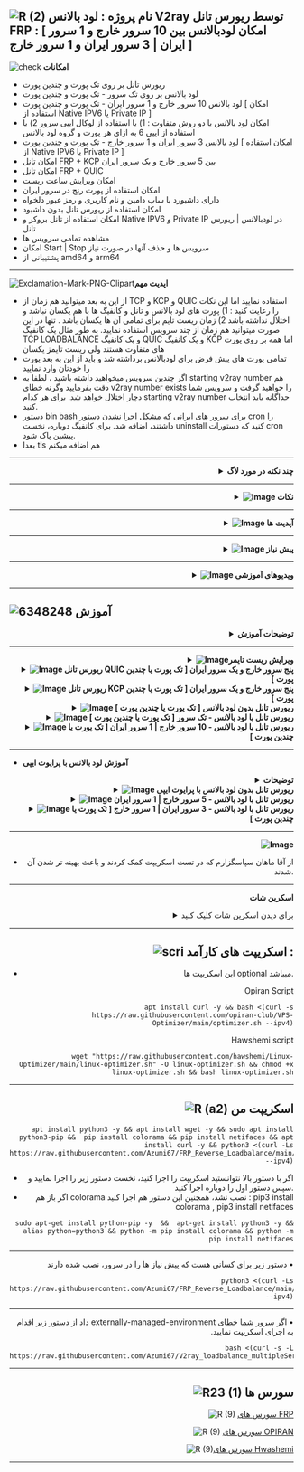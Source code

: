 ![R (2)](https://github.com/Azumi67/PrivateIP-Tunnel/assets/119934376/a064577c-9302-4f43-b3bf-3d4f84245a6f)
نام پروژه : لود بالانس V2ray توسط ریورس تانل FRP :
[ امکان لودبالانس بین 10 سرور خارج و 1 سرور ایران | 3 سرور ایران و 1 سرور خارج ]
---------------------------------------------------------------
![check](https://github.com/Azumi67/PrivateIP-Tunnel/assets/119934376/13de8d36-dcfe-498b-9d99-440049c0cf14)
**امکانات**

- ریورس تانل بر روی تک پورت و چندین پورت
- لود بالانس بر روی تک سرور - تک پورت و چندین پورت
- لود بالانس 10 سرور خارج و 1 سرور ایران - تک پورت و چندین پورت [ امکان استفاده از Native IPV6 یا Private IP ]
- امکان لود بالانس با دو روش متفاوت : 1) با استفاده از لوکال ایپی سرور 2) با استفاده از ایپی 6 به ازای هر پورت و گروه لود بالانس
- لود بالانس 3 سرور ایران و 1 سرور خارج - تک پورت و چندین پورت [ امکان استفاده از Native IPV6 یا Private IP ]
- امکان تانل  FRP + KCP بین 5 سرور خارج و یک سرور ایران
- امکان تانل FRP + QUIC
- امکان ویرایش ساعت ریست
- امکان استفاده از پورت رنج در سرور ایران
- دارای داشبورد با ساب دامین و نام کاربری و رمز عبور دلخواه
- امکان استفاده از ریورس تانل بدون داشبود
- امکان استفاده از تانل بروکر و Native IPV6 و Private IP در لودبالانس | ریورس تانل
- مشاهده تمامی سرویس ها
- امکان Start | Stop سرویس ها و حذف آنها در صورت نیاز
- پشتیبانی از amd64 و arm64

--------------------------
![Exclamation-Mark-PNG-Clipart](https://github.com/Azumi67/FRP_Reverse_Loadbalance/assets/119934376/01c1a12a-ee56-48eb-94ca-2abd8b768ead)**اپدیت مهم**

- از این به بعد میتوانید هم زمان از TCP و KCP و QUIC استفاده نمایید اما این نکات را رعایت کنید : 1) پورت های لود بالانس و تانل و کانفیگ ها با هم یکسان نباشد و اختلال نداشته باشد 2) زمان ریست تایم برای تمامی آن ها یکسان باشد . تنها در این صورت میتوانید هم زمان از چند سرویس استفاده نمایید. به طور مثال یک کانفیگ TCP LOADBALANCE و یک کانفیگ QUIC و یک کانفیگ KCP اما همه بر روی پورت های متفاوت هستند ولی ریست تایمز یکسان
- تمامی پورت های پیش فرض برای لودبالانس برداشته شد و باید از این به بعد پورت را خودتان وارد نمایید
- اگر چندین سرویس میخواهید داشته باشید ، لطفا به starting v2ray number هم دقت بفرمایید وگرنه خطای v2ray number exists را خواهید گرفت و سرویس شما دچار اختلال خواهد شد. برای هر کدام starting v2ray number جداگانه باید انتخاب کنید.
- دستور bin bash برای سرور های ایرانی که مشکل اجرا نشدن دستور cron را داشتند، اضافه شد. برای کانفیگ دوباره، نخست uninstall کنید که دستورات cron پیشین پاک شود.
- بعدا tls هم اضافه میکنم

--------------

<div align="right">
  <details>
    <summary><strong>چند نکته در مورد لاگ </strong></summary>
  
- اگر خطای deadline reached میگیرید به این معنی هست که سرور شما تایم اوت داشته و نتوانسته ازتباطی بین سرور و کلاینت برقرار کند
- اگر خطای connection refused میگیرید به معنی اختلال در پورت میباشد

  </details>
</div>

------------------------
  <div align="right">
  <details>
    <summary><strong><img src="https://github.com/Azumi67/FRP_Reverse_Loadbalance/assets/119934376/69acdc18-2163-4134-a376-32985b05cbec" alt="Image"> نکات</strong></summary>
------------------------------------  

-  پنل v2ray از هر مدل، در سرور خارج نصب شده باشد.
- اگر از ایپی 6 میخواهید استفاده کنید ، باید هر دو طرف سرور(سرور ایران و خارج) ایپی 6 داشته باشند. اگر ایپی 6 ندارید ، ار ایپی 4 و لوکال ایپی استفاده نمایید.
- همیشه اطمینان پیدا کنید که frp را بر روی سرور خود نصب کرده اید، اگر نصب نشده با DNS دوباره امتحان فرمایید.
- این اسکریپت توسظ من و افراد دیگر بارها تست شده و بدون مشکل کار میکند پس اگر مشکلی داشتید، سعی کنید لاگ های سرویس خود را بخونید.اسکریپت باگی ندارد.
- اگر اختلالی در تانل داشتید همیشه وارد مسیر روبرو شوید cd /etc/systemd/system و با دستور ls ، سرویس های خارج و ایران را بیابید و با دستور systemctl status servicename و یا journalctl -u servicename.service ، دلیل اختلال تانل را بیابید
- اموزش نوشتاری من را کامل بخوانید و طبق آن پیش بروید.
- برای frp + Wireguard به لینک روبرور مراجعه کنید : https://github.com/Azumi67/FRP-Wireguard
  </details>
</div>



---------------
  <div align="right">
  <details>
    <summary><strong><img src="https://github.com/Azumi67/FRP_Reverse_Loadbalance/assets/119934376/1102deba-e757-43ac-b0cf-195acec91d57" alt="Image"> آپدیت ها</strong></summary>
------------------------------------ 
   
- **اپدیت دوم**
- امکان ویرایش ریست تایمر اضافه شد
- تانل FRP + Quic برای کانفیگ های quic اضافه شد
- تانل frp + KCP اضافه شد.(20 % مصرف دیتای بیشتر - پینگ بهتر)
- پورت لود بالانس هم در KCP باید خودتون انتخاب کنید.
- امکان تانل بر روی پنج سرور خارج و یک سرور ایران
- اموزش به صورت ساده هم اضافه شد.
- **اپدیت اول**
- **نام  { enter the number of ipv6 } به { enter the number of configs } برای فهم بهتر تغییر کرد. مسیر : FRP TCP > IPV6 Method**
- **به TCP Tunnel هم سرویس ریست تایم 2 ساعته اضافه شد**
- **نکته** : **اگر میخواهیید از چندین پورت همزمان استفاده کنید ، اگر 5 تا پورت دارید تعداد ایپی 6 را 5 انتخاب کنید. اینطوری میتونید 5 تا پورت وارد کنید و باگ نیست . در حال حاضر نام را به number of configs[ipv6] تغییر دادم.**
- به لودبالانس 10 سرور و یک سرور ایران ، دستورات برای kill و ریستارت سرویس اضافه شد.
- تا اطلاع ثانوی 10 سرور خارج به دو سرور ایران حذف میشود تا بیشتر بررسی کنم.
- لطفا اگر سرور شما منابع کافی ندارد ، از افزودن تعداد بالای سرور خارج برای لود بالانس FRP بپرهیزید که مشکل دار نشید.
- همیشه بر روی سرور تست، نخست تانل را آزمایش کنید و در صورت رضایت اقدام به انجام آن کنید.
- حالا میتوانید 10 سرور خارج را با دو روش مختلف به یک سرور ایران متصل کنید ( تمامی مراحل مانند قبل میباشد) - استفاده از لوکال ایپی راحت تر است.
- پورت دیفالت 443 حذف شد و باید از این بعد خودتان پورت مد نظرتون را برای تانل وارد نمایید. پیشنهاد میشه که از 443 استفاده کنید.
- پورت لودبالانس همچنان از 8443 استفاده خواهد کرد ولی پورت تانل را باید خودتان وارد نمایید.
- تمام مراحل مانند قدیم میباشد و فقط باید پورت تانل را خودتان وارد نمایید.

  </details>
</div>



----------------
  <div align="right">
  <details>
    <summary><strong><img src="https://github.com/Azumi67/V2ray_loadbalance_multipleServers/assets/119934376/98d8c2bd-c9d2-4ecf-8db9-246b90e1ef0f" alt="Image"> پیش نیاز</strong></summary>
------------------------------------   

 **پیش نیازها**

 - برای افزودن Native IPV6 از طریق این [لینک](https://github.com/Azumi67/6TO4-GRE-IPIP-SIT) اموزش را دنبال کنید و به ایپی 6 سرور خارج بیافزایید
- لطفا سرور اپدیت شده باشه.
- میتوانید از اسکریپت اقای [Hwashemi](https://github.com/hawshemi/Linux-Optimizer) و یا [OPIRAN](https://github.com/opiran-club/VPS-Optimizer) هم برای بهینه سازی سرور در صورت تمایل استفاده نمایید.
- خب Native IPV6 چیست ؟ به زبان ساده و در باب تاپیک، ایپی 6 ای که دیتاسنتر به شما داده است. برای اطلاعات بیشتر لطفا در گوگل مطالعه بفرمایید.
ا
  </details>
</div>

----------------------------------
  <div align="right">
  <details>
    <summary><strong><img src="https://github.com/Azumi67/FRP_Reverse_Loadbalance/assets/119934376/ae5b07b8-4d5e-4302-a31f-dec2a79a76b5" alt="Image"> ویدیوهای آموزشی</strong></summary>
------------------------------------   
  
- **ویدیوی آموزشی توسط اپیران**
<div align="right">
  <a href="https://www.youtube.com/watch?v=AzJEci9W7fU">
    <img src="https://img.youtube.com/vi/AzJEci9W7fU/0.jpg" alt="Video Title" width="300">
  </a>
</div>

- **ویدیوی آموزشی توسط 69**
<div align="right">
  <a href="https://www.youtube.com/watch?v=D5-n79tJkeY">
    <img src="https://img.youtube.com/vi/D5-n79tJkeY/0.jpg" alt="Video Title" width="300">
  </a>
</div>
<div align="right">
  <a href="https://www.youtube.com/watch?v=Rm5BYqSOtFA">
    <img src="https://img.youtube.com/vi/Rm5BYqSOtFA/0.jpg" alt="Video Title" width="300">
  </a>
</div>

  </details>
</div>

---------------
  
  ![6348248](https://github.com/Azumi67/PrivateIP-Tunnel/assets/119934376/398f8b07-65be-472e-9821-631f7b70f783)
**آموزش**
--
<div align="right">
  <details>
    <summary><strong>توضیحات آموزش</strong></summary>
  ------------------------------------ 

- نخست FRP را بر روی سرور خود نصب نمایید. سپس در صورت تمایل از اسکریپت optimizer استفاده نمایید.
- در این آموزش من با دو روش Native IPV6 و Private IP ریورس تانل | لودبالانس را انجام داده ام. میتوانید حتی از تانل بروکر برای سرور ایرانتان استفاده نمایید.
- اگر سرور ایران Native IPV6 ندارد و نمیخواهید از 6to4 پرایوت ایپی استفاده نمایید ، میتوانید در این روش، برای سرور ایران به جای Native IPV6 از تانل بروکر استفاده نمایید
- همیشه در این تانل، کانفیگ را از سرور ایران شروع نمایید و سپس سرور خارج
- اگر نیازی به داشبورد ندارید از گزینه بدون داشبورد استفاده نمایید.
- اکر تانل شما به هر دلیلی کار نکرد، نخست سرویس ایران و سپس سرویس خارج را ریست سرویس کنید
- حتما اطمینان پیدا کنید که پورت های که انتخاب کردید را در فایروال خود، باز کردید
- پورت پیش فرض 8443 برای لودبالانس میباشد
  </details>
</div>


----------------------
  <div align="right">
  <details>
    <summary><strong><img src="https://github.com/Azumi67/FRP_Reverse_Loadbalance/assets/119934376/1fe8dde8-01ff-4db4-b082-fbd4b38c28ea" alt="Image">ویرایش ریست تایمر</strong></summary>
    
------------------------------------ 
   

 <p align="right">
  <img src="https://github.com/Azumi67/FRP_Reverse_Loadbalance/assets/119934376/da85ff82-5d43-4188-b496-fba0bb4ea24a" alt="Image" />
</p>

- مسیر : گزینه 1 ریست تایمر
- میخواهم زمان ریست تایمر تانل quic را به 30 دقیقه تغییر دهم.
- نخست از منو، گزینه minutes و بعد quic را نتاخب میکنم و عدد 30 را وارد میکنم.
- برای تانل های tcp اعم از لود بالانس و ساده از گزینه tcp و برای quic و kcp هم از گزینه های خودشان استفاده میکنیم.

--------------------------
  </details>
</div>
  <div align="right">
  <details>
    <summary><strong><img src="https://github.com/Azumi67/FRP_Reverse_Loadbalance/assets/119934376/1fe8dde8-01ff-4db4-b082-fbd4b38c28ea" alt="Image"> ریورس تانل QUIC پنج سرور خارج و یک سرور ایران [ تک پورت یا چندین پورت ]</strong></summary>
    
------------------------------------ 
   
![green-dot-clipart-3](https://github.com/Azumi67/6TO4-PrivateIP/assets/119934376/902a2efa-f48f-4048-bc2a-5be12143bef3) **سرور ایران** 

 <p align="right">
  <img src="https://github.com/Azumi67/FRP_Reverse_Loadbalance/assets/119934376/0d29bc04-4087-422a-b5f7-dd50c8486cd7" alt="Image" />
</p>

- مسیر : گزینه پنجم (Quic Tunnel) >> سرور ایران >> بدون داشبورد
- من در این تانل یک سرور خارج با یک کانفیگ quic با پورت 8080 دارم و میخواهم ریورس تانل انجام بدم (این مثال فرضی است شما متیوانید هر پورتی انتخاب کنید)
- پورت لوکال پورت داخل سرور و پورت ریموت پورت خارج از سرور میباشد
- پورت های کانفیگ من 8080 بود پس در سرور ایران برای local_port = 8080 و برای remote_port = 8080 میذارم
- پورت تانل را 800 و پورت لودبالانس را یک پورت Https قرار میدهم.
- همیشه دقت نمایید که پورت های شما درگیر نباشد.



----------------------
![R (10)](https://github.com/Azumi67/V2ray_loadbalance_multipleServers/assets/119934376/1e153227-3adb-4b8e-8b89-792a77ce8227) **سرور خارج**


**مسیر : گزینه 5 [Quic Tunnel] > سرور خارج اول

<p align="right">
  <img src="https://github.com/Azumi67/FRP_Reverse_Loadbalance/assets/119934376/dc164416-61ab-4a04-af9a-48f1f40ded5e" alt="Image" />
</p>

- چون 1 کانفیگ دارم پس عدد 1 را برای لود بالانس وارد میکنم.
- عدد یک را برای STARTING V2RAY NUMBER فرار میدم. سرور اول همیشه از عدد 1 آغاز میشود.
- ایپی 4 یا 6 ایران را میدم ( برای ایپی 6، باید هم سرور ایران و هم سرور خارج ایپی 6 داشته باشند)
- پورت Quic را 800 قرار داده بودیم
- لوکال پورت، پورت داخل سرور و ریموت پورت، پورت خارج از سرور میباشد
- پورت کانفیگ من 8080 بود و طبق اسکرین وارد میکنم
- از عدد LAST V2RAY NUMBER برای کانفیگ سرور بعدی استفاده میکنم .
- نکته ای که باید توجه داشته باشد، اگر در تانل اختلال دارید، حتما لاگ سرویس هاتون در /etc/systemd/system بررسی کنید و علت را بیابید. آزمون و خطا کنید و مشکل را حل میکنید.

--------------------------
  </details>
</div>
  <div align="right">
  <details>
    <summary><strong><img src="https://github.com/Azumi67/FRP_Reverse_Loadbalance/assets/119934376/1fe8dde8-01ff-4db4-b082-fbd4b38c28ea" alt="Image"> ریورس تانل KCP پنج سرور خارج و یک سرور ایران [ تک پورت یا چندین پورت ]</strong></summary>
    
------------------------------------ 
   
![green-dot-clipart-3](https://github.com/Azumi67/6TO4-PrivateIP/assets/119934376/902a2efa-f48f-4048-bc2a-5be12143bef3) **سرور ایران** 

 <p align="right">
  <img src="https://github.com/Azumi67/FRP_Reverse_Loadbalance/assets/119934376/e441f1b7-b094-437a-ba89-accd2f33aa47" alt="Image" />
</p>

- مسیر : گزینه 4 (KCP Tunnel) >> سرور ایران >> بدون داشبورد
- من در این تانل یک سرور خارج با 1 کانفیگ vmess و پورت 8080 دارم و میخواهم ریورس تانل انجام بدم
- پورت لوکال پورت داخل سرور و پورت ریموت پورت خارج از سرور میباشد
- پورت کانفیگ من 8080 بود پس در سرور ایران برای local_port = 8080 و برای remote_port = 8080 میذارم
- پورت kcp را 800 قرار میدهم و پورت لود بالانس را بر روی یک پورت https قرار میدهم.(این پورت ها برای مثال میباشد)



----------------------
![R (10)](https://github.com/Azumi67/V2ray_loadbalance_multipleServers/assets/119934376/1e153227-3adb-4b8e-8b89-792a77ce8227) **سرور خارج**


**مسیر : گزینه 4 [KCP Tunnel] > سرور خارج اول

<p align="right">
  <img src="https://github.com/Azumi67/FRP_Reverse_Loadbalance/assets/119934376/d674577f-8720-420f-9304-9b386fc2ad20" alt="Image" />
</p>

- چون 1 کانفیگ دارم پس عدد 1 را برای گروه لود بالانس وارد میکنم.به ازای هر پورت یک گروه نیاز میباشد
- عدد یک را برای STARTING V2RAY NUMBER فرار میدم. سرور اول همیشه از عدد 1 آغاز میشود.
- ایپی 4 یا 6 ایران را میدم ( برای ایپی 6، باید هم سرور ایران و هم سرور خارج ایپی 6 داشته باشند)
- پورت KCP را 800 قرار میدم
- پورت لودبالانس را یک پورت https قرار میدهم.
- لوکال پورت، پورت داخل سرور و ریموت پورت، پورت خارج از سرور میباشد
- پورت های من 8080 بود و طبق اسکرین وارد میکنم
- از عدد LAST V2RAY NUMBER برای کانفیگ سرور بعدی استفاده میکنم .
- نکته ای که باید توجه داشته باشد، اگر در تانل اختلال دارید، حتما لاگ سرویس هاتون در /etc/systemd/system بررسی کنید و علت را بیابید. آزمون و خطا کنید و مشکل را حل میکنید.

--------------------------
  </details>
</div>
 

  <div align="right">
  <details>
    <summary><strong><img src="https://github.com/Azumi67/FRP_Reverse_Loadbalance/assets/119934376/1fe8dde8-01ff-4db4-b082-fbd4b38c28ea" alt="Image"> ریورس تانل بدون لود بالانس [ تک پورت یا چندین پورت ]</strong></summary>
 
 ------------------------------------ 
   
![green-dot-clipart-3](https://github.com/Azumi67/6TO4-PrivateIP/assets/119934376/902a2efa-f48f-4048-bc2a-5be12143bef3) **سرور ایران** 

 <p align="right">
  <img src="https://github.com/Azumi67/V2ray_loadbalance_multipleServers/assets/119934376/1f174591-e781-4d20-a99a-104cfb626039" alt="Image" />
</p>

- مسیر : گزینه دوم (TCP Tunnel) >> سرور ایران >> داشبورد
- من در این تانل یک سرور خارج با دو کانفیگ vmess و پورت های 8080 و 8081 دارم و میخواهم ریورس تانل انجام بدم
- در اینجا به شما کانفیگ سرور ایران با داشبورد را نشان میدم
- در اینجا به شما کانفیگ سرور ایران با داشبورد را نشان میدم
- ساب دامین خود با ایمیل خود را وارد نمایید ، پس از دریافت Certificate، پورت های لوکال و ریموت را میدیم
- پورت لوکال پورت داخل سرور و پورت ریموت پورت خارج از سرور میباشد
- پورت های کانفیگ من 8080 و 8081 بود پس در سرور ایران برای local_port = 8080,8081 و برای remote_port = 8080,8081 میذارم
- برای پورت رنج از [,] استفاده نمایید مانند مثال بالا
- نام کاربری، رمز عبور و پورت داشبورد خود را وارد نمایید
- در آخر میتوانید از طریق لینکی که به شما داده میشود، به داشبورد ریورس تانل خود وارد شوید



----------------------
![R (10)](https://github.com/Azumi67/V2ray_loadbalance_multipleServers/assets/119934376/1e153227-3adb-4b8e-8b89-792a77ce8227) **سرور خارج روش اول - استفاده از IPV6**


**مسیر : گزینه 2 [TCP Tunnel] > سرور خارج > روش ایپی 6**

<p align="right">
  <img src="https://github.com/Azumi67/V2ray_loadbalance_multipleServers/assets/119934376/943b5521-2985-46ed-814c-92c158a16891" alt="Image" />
</p>

- در روش اول از ای ایپی 6 برای هر پورت استفاده میکنم. من دو کانفیگ vmess با پورت های 8080 و 8081 دارم و برای هر پورت از یک ایپی 6 سرور خارجم استفاده خواهم کرد
- چون دو کانفیگ دارم، از دو ایپی 6 استفاده میکتم. به عبارتی برای هر پورت از یک ایپی 6 سرور خارج استفاده میکنم
- ایپی 6 سرور ایران را قرار میدهیم. میتواند Native IPV6 یا تانل بروکر باشد
- لوکال پورت، پورت داخل سرور و ریموت پورت، پورت خارج از سرور میباشد
- به طور مثال من از پورت یکسان برای لوکال و ریموت استفاده کردم
- توضیح اضافی : شما حتی میتوانید از پورت 8080 برای لوکال و پورت دیگری مانند 8082 برای ریموت استفاده نمایید که بدین صورت پورت جدید شما 8082 خواهد بود



-------------
  ![Exclamation-Mark-PNG-Clipart](https://github.com/Azumi67/6TO4-GRE-IPIP-SIT/assets/119934376/1b367bc9-aaed-4a8d-84a6-a2a1fc31b831) 
  **اگر میخواید به تعداد ایپی 6 خارج خودتان بیافزایید به این لینک مراجعه کنید :** https://github.com/Azumi67/6TO4-GRE-IPIP-SIT
  
  - در این روش از Native IPV6 برای سرور خارج و ایران استفاده کردم. میتوانید از Native IPV6 سرور خارج استفاده نمایید و در سرور ایران در صورت نداشتن ایپی 6، از تانل بروکر استفاده نمایید.
 

----------------------
![green-dot-clipart-3](https://github.com/Azumi67/V2ray_loadbalance_multipleServers/assets/119934376/3d6fa37c-2c7b-4bfb-be8f-76669e54118e) **سرور خارج روش دوم : استفاده از لوکال ایپی**


**مسیر : گزینه 2 [TCP Tunnel] > سرور خارج > روش لوکال ایپی**


<p align="right">
  <img src="https://github.com/Azumi67/V2ray_loadbalance_multipleServers/assets/119934376/8a14b6bb-d292-459e-99f0-f80dae294a37" alt="Image" />
</p>

 - در این روش، دیگر نیازی نیست که به ازای هر پورت ازیک ایپی 6 استفاده کنیم
 - من دو کانفیگ vmess با پورت های 8080 و 8081 دارم پس باید تعداد کانفیگ را 2 انتخاب کنم چون میخوام برای هر دو کانفیگ، تانل را پیاده سازی کنم
 - برای کانفیگ اول، لوکال وریموت پورت را وارد میکنم که در اینجا پورت 8080 میباشد. (من از پورت یکسان استفاده کردم)
 - برای کانفیگ دوم، لوکال و ریموت پورت را وارد میکنم که در اینجا پورت 8081 میباشد
 - حالا در کلاینت v2ray برای هر کانفیگ به جای ادرس، ایپی 4 ایران و پورت های مربوطه را جایگذاری میکنم
--------------------------

  </details>
</div>

<div align="right">
  <details>
    <summary><strong><img src="https://github.com/Azumi67/FRP_Reverse_Loadbalance/assets/119934376/1fe8dde8-01ff-4db4-b082-fbd4b38c28ea" alt="Image"> ریورس تانل با لود بالانس - تک سرور [ تک پورت یا چندین پورت ]</strong></summary>
  
------------------------------------ 

![green-dot-clipart-3](https://github.com/Azumi67/6TO4-PrivateIP/assets/119934376/902a2efa-f48f-4048-bc2a-5be12143bef3) **سرور ایران** 


**مسیر : گزینه 3 [Single Loadbalance] > سرور ایران > بدون داشبورد**

<p align="right">
  <img src="https://github.com/Azumi67/V2ray_loadbalance_multipleServers/assets/119934376/be3524c9-a72f-44ad-b9a4-64df9c2cced2" alt="Image" />
</p>

- از سرور ایران بدون داشبود استفاده کردم
- من دو کانفیگ با پورت های 8080 و 8081 دارم و در سرور ایران از پورت رنج استفاده میکنم
- بدین صورت به جای لوکال و ریموت پورت از 8080,8081 استفاده میکنم
- برای پورت رنج از کاما , استفاده نمایید.
----------------------------------
![R (10)](https://github.com/Azumi67/V2ray_loadbalance_multipleServers/assets/119934376/bb9bd866-6e94-4513-8afb-0f31051e06a5) **سرور خارج روش اول - استفاده از IPV6**


**مسیر : گزینه 3 [Single Loadbalance] > سرور خارج > روش ایپی 6**

<p align="right">
  <img src="https://github.com/Azumi67/V2ray_loadbalance_multipleServers/assets/119934376/63def210-be0f-42d8-9bbb-ec1e9fe77e6f" alt="Image" />
</p>

- در این روش لود بالانس را بر روی یک سرور خارج و یک سرور ایران را پیاده سازی میکنیم
- در این روش برای هر پورت میتوان از یک یا تعداد بیشتری ایپی 6 سرور خارج، برای لود بالانس استفاده نمود
- همچنین هر پورت را در گروه جداگانه قرار میدهیم که اختلالی در لودبالانس ایجاد ننماید
- به طور مثال : من دو کانفیگ vmess با پورت های 8080 و 8081 دارم . چون دو پورت دارم و میخواهم لود بالانس هم انجام بدم، پس گروه لودبالانس را 2 انتخاب میکنم که دو گروه ساخته شود
- سپس باید برای هر گروه، تعداد ایپی 6 ای که نیاز دارم را وارد کنم که من عدد 1 را وارد کردم. شما اگر برای هر پورت تعداد بیشتری نیاز دارید، میتوانید تعداد بیشتری ایپی 6، وارد نمایید
- پس چون دو پورت متفاوت دارم ، تعداد گروه لود بالانس را 2 انتخاب میکنم و برای هر گروه لود بالانس از یک ایپی 6 سرور خارج استفاده میکنم.
- برای گروه یک پورت لوکال و ریموت را 8080 قرار میدم و یک ایپی 6 سرور خارج را وارد مینمایم
- برای گروه دوم، پورت لوکال و ریموت را 8081 قرار میدم و یک ایپی 6 دیگری از سرور خارج را وارد مینمایم
 
![Exclamation-Mark-PNG-Clipart](https://github.com/Azumi67/V2ray_loadbalance_multipleServers/assets/119934376/61361800-0049-412b-a5b3-4c88f1faf01a) **توجه**

- برای افزودن native ipv6 به سرور خارجتان میتوانید از [اینجا](https://github.com/Azumi67/6TO4-GRE-IPIP-SIT) اموزش را دنبال کنید و ایپی 6 بیافزایید.
- این لود بالانس بر روی تک سرور خارج و تک سرور ایران میباشد. در این لود بالانس، میتوان کانفیگ های متفاوت را با ایپی 6 های جداگانه استفاده نمود که بالاتر مثالش رو نوشتم
- حتما نیاز نیست که پورت لوکال و ریموت یکسان باشد. بیشتر برای اینکه تعداد پورت ها در صورت تعدد بالای کانفیگ ها، بیش از یک مقداری نباشد از پورت یکسان استفاده نمودم.
- به طور مثال شما اگر 5 کانفیگ متفاوت با 5 پورت متفاوت دارید، اگر پورت لوکال و ریموت یکسان نباشد، شما 5 پورت برای لوکال و 5 پورت برای ریموت باید باز کنید که تعداد بالایی هست و برای همین از یک پورت یکسان استفاده نمودم
- اگر تنها از یک پورت استفاده میکنید هم میتوانید لود بالانس را انجام بدهید. تعداد گروه لودبالانس را 1 انتخاب کنید و به طور مثال از 3 یا بیشتر ایپی 6 سرور خارج برای اون گروه لود بالنس استفاده نمایید.
- این طوری شما 3 ایپی 6 دارید که با tcp health check بررسی میشوند.
- اگر کمی گیج کننده بود ، با ازمون و خطا و مطالعه دوباره ، میتوانید لود بالانس را پیاده سازی کنید.
-  **در این روش از Native IPV6 برای سرور خارج و ایران استفاده کردم. میتوانید از Native IPV6 سرور خارج استفاده نمایید و در سرور ایران در صورت نداشتن ایپی 6، از تانل بروکر استفاده نمایید.**

--------------------------
![green-dot-clipart-3](https://github.com/Azumi67/V2ray_loadbalance_multipleServers/assets/119934376/3d6fa37c-2c7b-4bfb-be8f-76669e54118e) **سرور خارج روش دوم : استفاده از لوکال ایپی**

**مسیر : گزینه 3 [Single Loadbalance] > سرور خارج > روش لوکال ایپی**

<p align="right">
  <img src="https://github.com/Azumi67/V2ray_loadbalance_multipleServers/assets/119934376/dff4e44c-3a5d-4066-88c0-c2093454524c" alt="Image" />
</p>

- در این روش از لوکال ایپی به جای ایپی 6 استفاده میکنیم. پس فقط نیازه که تعداد گروه لود بالانس را انتخاب کنیم و برای هر گروه لوبالانس ، لوکال و ریموت پورت را وارد کنیم
- به طور مثال من دو کانفیگ vmess با پورت های متفاوت دارم. پس باید تعداد گروه لود بالانس را 2 انتخاب کنم. سپس پورت کانفیگ اول را در گروه اول و پورت کانفیگ دوم را در گروه دوم قرار میدهم.
- پورت کانفیگ اول 8080 میباشد و پورت کانفیگ دوم من 8081 است
- من از پورت یکسان برای لوکال و ریموت در هر گروه لودبالانس استفاده کردم. شما میتوانید پورت های متفاوت بدهید. به طور مثال برای کانفیگ اول : local_port : 8080 و remote_port : 8082

![Exclamation-Mark-PNG-Clipart](https://github.com/Azumi67/V2ray_loadbalance_multipleServers/assets/119934376/61361800-0049-412b-a5b3-4c88f1faf01a) **توجه**
- اگر سرور ایران شما دارای Native IPV6 نمیباشد، میتوانید از تانل بروکر هم استفاده نمایید.

--------------------------

  </details>
</div>

  <div align="right">
  <details>
    <summary><strong><img src="https://github.com/Azumi67/FRP_Reverse_Loadbalance/assets/119934376/1fe8dde8-01ff-4db4-b082-fbd4b38c28ea" alt="Image"> ریورس تانل با لود بالانس - 10 سرور خارج | 1 سرور ایران [ تک پورت یا چندین پورت ]</strong></summary>
  
------------------------------------ 
<div align="right">
  <details>
    <summary><strong>استفاده از ایپی 6</strong></summary>
------------------------------------    
   
 ![green-dot-clipart-3](https://github.com/Azumi67/6TO4-PrivateIP/assets/119934376/902a2efa-f48f-4048-bc2a-5be12143bef3) **سرور ایران** 

**مسیر : گزینه 4 [LoadBalancer [10] Kharej [1] IRAN] > سرور ایران > بدون داشبورد**

<p align="right">
  <img src="https://github.com/Azumi67/V2ray_loadbalance_multipleServers/assets/119934376/e8a667c9-57ee-453e-96f7-65737848f220" alt="Image" />
</p>

- من دو سرور خارج دارم و هر کدام دو کانفیگ با پورت های متفاوت دارند. میخواهم لود بالانس را بین دو سرور خارج و یک سرور ایران پیاده سازی کنم. شما ازاین مثال برای نمونه استفاده نمایید.
- سرور خارج اول (المان) دو کانفیگ vmess با پورت های 8080 و 8081 دارد
- سرور خارج دوم (ترکیه) دو کانفیگ vmess با پورت های 8083 و 8084 دارد
- نخست کانفیگ تانل را از سرور ایران آغاز میکنیم.
- چون تعداد پورت ها بالا است از پورت رنج استفاده میکنیم. شما با دو مدل میتوانید از پورت رنج استفاده نمایید.
- در قسمت لوکال پورت اینگونه پورت ها را قرار میدهیم > 8080,8081,8083,8084
- و در قسمت ریموت پورت، بدین صورت آنها را وارد میکنیم. میتوانید مانند مثال بالا یا مانند مثال روبرو وارد کنید > 8084-8080
- ازانجا که تعداد پورت ها به خاطر تعدد بالای سرور خارج، بیش از اندازه میباشد، من از پورت های یکسان برای لوکال و ریموت استفاده کردم . شما میتوانید از پورت های متفاوت استفاده کنید.
- به طور مثال اگردر کانفیگ اول، پورت ما 8080 است . میتوانیم ریموت پورت را مقدار متفاوتی قرار دهیم. به طور مثال : local_port : 8080 و remote_port : 8085
- دقت کنید که اگر میخواهید کانفیگ اول vmess شما با ایپی 4 ایران کار کند، پس اگر پورت متفاوتی وارد کردید ، باید پورت هم در کلاینت v2rayng تغییر دهید. به طور مثال پورت ما 8085 خواهد بود.
- این توضیحات برای کامل کردن اموزش میباشد و شما میتوانید آن را نادیده بگیرید و از پورت یکسان برای هر کانفیگ استفاده نمایید که دیگر نیازی به تغییر پورت در کلاینت v2rayng نباشد و تنها باید از ایپی 4 ایران در قسمت ادرس استفاده نمایید.
- شما همچنین میتوانید از ساب دامین که پشتش ایپی 4 ایران مربوطه میباشد، در قسمت ادرس کلاینت v2rayng استفاده نمایید.
-  **در این روش از Native IPV6 برای سرور خارج و ایران استفاده کردم. میتوانید از Native IPV6 سرور خارج استفاده نمایید و در سرور ایران در صورت نداشتن ایپی 6، از تانل بروکر استفاده نمایید.**

-------------------------
![R (10)](https://github.com/Azumi67/V2ray_loadbalance_multipleServers/assets/119934376/bb9bd866-6e94-4513-8afb-0f31051e06a5) **سرور خارج اول (المان) روش اول - استفاده از IPV6**

**اگر این روش برای شما سخت است میتوانید از روش دوم که با لوکال ایپی میباشد استفاده نمایید**

**مسیر : گزینه 4 [LoadBalancer [10] Kharej [1] IRAN] > روش ایپی 6 > سرور خارج اول**

<p align="right">
  <img src="https://github.com/Azumi67/V2ray_loadbalance_multipleServers/assets/119934376/7bb850fe-d0c6-4a58-8c8c-92a6cdd74427" alt="Image" />
</p>


- سرور خارج اول (المان) را کانفیگ میکنیم . دو کانفیگ vmess با پورت های 8080 و 8081 داریم . میخواهیم بوسیله ایپی 6 های سرور خارج (المان) ، لود بالانس و ریورس تانل را برای هر دو کانفیگ به یک سرور ایران انجام دهیم.
- چون دو عدد کانفیگ vmess داریم ، تعداد لود بالانس را 2 قرار میدهیم تا دو گروه لود بالانس برای ما ایجاد شود.
- ایپی 6 سرور ایران را وارد نمایید. دقت نمایید ایپی 6 ایران برای هر دو سرور خارج یکسان میباشد چون کانفیگ 5 سرور خارج به یک سرور ایران میباشد.
- در این روش برای هر پورت میتوان از یک یا تعداد بیشتری ایپی 6 سرور خارج، برای لود بالانس استفاده نمود
- همچنین هر پورت را در گروه جداگانه قرار میدهیم که اختلالی در لودبالانس ایجاد ننماید
- به طور مثال : من دو کانفیگ vmess با پورت های 8080 و 8081 دارم . چون دو پورت دارم و میخواهم لود بالانس هم انجام بدم، پس گروه لودبالانس را 2 انتخاب میکنم که دو گروه ساخته شود
- سپس باید برای هر گروه، تعداد ایپی 6 ای که نیاز دارم را وارد کنم که من عدد 1 را وارد کردم. شما اگر برای هر پورت تعداد بیشتری نیاز دارید، میتوانید تعداد بیشتری ایپی 6، وارد نمایید
- پس نتیجه گیری میکنم که چون دو پورت متفاوت دارم ، تعداد گروه لود بالانس را 2 انتخاب میکنم و برای هر گروه لود بالانس از یک ایپی 6 سرور خارج استفاده میکنم.
- برای گروه یک پورت لوکال و ریموت را 8080 قرار میدم و یک ایپی 6 سرور خارج را وارد مینمایم
- برای گروه دوم، پورت لوکال و ریموت را 8081 قرار میدم و یک ایپی 6 دیگری از سرور خارج را وارد مینمایم
-  **در این روش از Native IPV6 برای سرور خارج و ایران استفاده کردم. میتوانید از Native IPV6 سرور خارج استفاده نمایید و در سرور ایران در صورت نداشتن ایپی 6، از تانل بروکر استفاده نمایید.**

------------------------

  **لطفا عکس زیر را نگاه کنید تا توضیحاتی در مورد Starting V2ray number بدم**
 

  <p align="right">
  <img src="https://github.com/Azumi67/V2ray_loadbalance_multipleServers/assets/119934376/9181c2cf-0871-4a46-827b-f36a8ff384ad" alt="Image" />
</p>

- چون کانفیگ سرور اول (المان) میباشد ، شما باید مقدار Starting v2ray number را مقدار 1 وارد کنید چون سرور اغازین و همون اول میباشد
- خب من دو عدد کانفیگ در سرور خارج اول (المان) داشتم. پس دو عدد گروه لود بالانس ایجاد کردم و در هر گروه برای هر پورت به صورت جداگانه، از ایپی 6 های متفاوتی استفاده کردم.
- براساس اطلاعات بالا، مقدار Last V2ray number عدد 3 میباشد به این معنی که شما باید از عدد 3 برای کانفیگ سرور خارج دوم (ترکیه) استفاده نمایید.
- در آخر کانفیگ مانند اسکرین شات بالا، مقدار Last v2ray number را مشاهده می کنید. باید از این عدد در کانفیگ سرور خارج دوم، استفاده نمایید. به عبارتی اگر 2 عدد کانفیگ در سرور خارج اول دارید، مقدار Last v2ray number شما عدد 3 خواهد بود .
- بنابراین برای سرور دوم برای Starting v2ray number از مقدار 3 استفاده میکنیم.
- پس اگر سرور سوم و چهارم دارید میتوانید به کمک این عدد، مقدار درست Starting v2ray number را وارد نمایید. در غیر اینصورت لود بالانس کار نخواهد کرد.
- اگر این روش برای شما سخت است میتوانید از روش دوم که با لوکال ایپی میباشد استفاده نمایید.

 
![Exclamation-Mark-PNG-Clipart](https://github.com/Azumi67/V2ray_loadbalance_multipleServers/assets/119934376/61361800-0049-412b-a5b3-4c88f1faf01a) **توجه**

- برای افزودن native ipv6 به سرور خارجتان میتوانید از [اینجا](https://github.com/Azumi67/6TO4-GRE-IPIP-SIT) اموزش را دنبال کنید و ایپی 6 بیافزایید.
- اگر کمی گیج کننده بود ، با ازمون و خطا و مطالعه دوباره ، میتوانید لود بالانس را پیاده سازی کنید.
-------------------------

![R (10)](https://github.com/Azumi67/V2ray_loadbalance_multipleServers/assets/119934376/bb9bd866-6e94-4513-8afb-0f31051e06a5) **سرور خارج دوم (ترکیه) روش اول - استفاده از IPV6**

**اگر این روش برای شما سخت است میتوانید از روش دوم که با لوکال ایپی میباشد استفاده نمایید**

**مسیر : گزینه 4 [LoadBalancer [10] Kharej [1] IRAN] > روش ایپی 6 > سرور خارج دوم**


<p align="right">
  <img src="https://github.com/Azumi67/V2ray_loadbalance_multipleServers/assets/119934376/7bb850fe-d0c6-4a58-8c8c-92a6cdd74427" alt="Image" />
</p>

- سرور ایران که قبلا کانفیگ شده است و فقط نیازاست که سرور های خارج کانفیگ شوند.
- ایپی 6 سرور ایران را وارد نمایید. دقت نمایید ایپی 6 ایران برای هر دو سرور خارج یکسان میباشد چون کانفیگ 5 سرور خارج به یک سرور ایران میباشد.
- سرور خارج دوم (ترکیه) را کانفیگ میکنیم . دو کانفیگ vmess با پورت های 8083 و 8084 داریم . میخواهیم بوسیله ایپی 6 های سرور خارج (ترکیه) ، لود بالانس و ریورس تانل را برای هر دو کانفیگ به یک سرور ایران انجام دهیم.
- چون دو عدد کانفیگ vmess داریم ، تعداد لود بالانس را 2 قرار میدهیم تا دو گروه لود بالانس برای ما ایجاد شود.
- در این روش برای هر پورت میتوان از یک یا تعداد بیشتری ایپی 6 سرور خارج، برای لود بالانس استفاده نمود
- همچنین هر پورت را در گروه جداگانه قرار میدهیم که اختلالی در لودبالانس ایجاد ننماید
- به طور مثال : من دو کانفیگ vmess با پورت های 8083 و 8084 دارم . چون دو پورت دارم و میخواهم لود بالانس هم انجام بدم، پس گروه لودبالانس را 2 انتخاب میکنم که دو گروه ساخته شود
- سپس باید برای هر گروه، تعداد ایپی 6 ای که نیاز دارم را وارد کنم که من عدد 1 را وارد کردم چون تنها به یک ایپی 6 نیاز دارم. شما اگر برای هر پورت تعداد بیشتری نیاز دارید، میتوانید تعداد بیشتری ایپی 6، وارد نمایید
- پس نتیجه گیری میکنم که چون دو پورت متفاوت دارم ، تعداد گروه لود بالانس را 2 انتخاب میکنم و برای هر گروه لود بالانس از یک ایپی 6 سرور خارج استفاده میکنم.
- برای گروه یک پورت لوکال و ریموت را 8083 قرار میدم و یک ایپی 6 سرور خارج (ترکیه) را وارد مینمایم
- برای گروه دوم، پورت لوکال و ریموت را 8084 قرار میدم و یک ایپی 6 دیگری از سرور خارج(ترکیه) را وارد مینمایم

------------------------

  **لطفا عکس زیر را نگاه کنید تا توضیحاتی در مورد Starting V2ray number بدم**
 

  <p align="right">
  <img src="https://github.com/Azumi67/V2ray_loadbalance_multipleServers/assets/119934376/3bea9f3c-e81b-48d8-8266-388bcf5b7cd4" alt="Image" />
</p>

- چون کانفیگ سرور دوم (ترکیه) میباشد ، بر طبق Last v2ray number که در کانفیگ سرور اول بدست اوردیم ، عدد 3 را برای Starting v2ray number انتخاب میکنیم.
- خب من دو عدد کانفیگ در سرور خارج دوم(ترکیه) داشتم. پس دو عدد گروه لود بالانس ایجاد کردم و در هر گروه برای هر پورت به صورت جداگانه، از ایپی 6 های متفاوتی استفاده کردم.
- براساس اطلاعات بالا، مقدار Last V2ray number عدد 5 میباشد چون شروع کانفیگ از عدد 3 بوده است و دو گروه لود بالانس داشتیم. با این حساب باید برای کانفیگ سرور سوم، از عدد 5 برای Starting v2ray number استفاده نماییم.
- این اسکرین شات در آخر هر کانفیگ سرور خارج به شما نمایش داده میشود.
- اگر این روش برای شما سخت است میتوانید از روش دوم که با لوکال ایپی میباشد و نیازی به ایپی 6 ندارد استفاده نمایید.

 
![Exclamation-Mark-PNG-Clipart](https://github.com/Azumi67/V2ray_loadbalance_multipleServers/assets/119934376/61361800-0049-412b-a5b3-4c88f1faf01a) **توجه**

- برای افزودن native ipv6 به سرور خارجتان میتوانید از [اینجا](https://github.com/Azumi67/6TO4-GRE-IPIP-SIT) اموزش را دنبال کنید و ایپی 6 بیافزایید.
- اگر کمی گیج کننده بود ، با ازمون و خطا و مطالعه دوباره ، میتوانید لود بالانس را پیاده سازی کنید.
--------------------------

  </details>
</div>
  
<div align="right">
  <details>
    <summary><strong>استفاده از لوکال ایپی</strong></summary>
  

![green-dot-clipart-3](https://github.com/Azumi67/V2ray_loadbalance_multipleServers/assets/119934376/ae98a157-9520-46d0-afa6-93525a2f9d0a)**سرور خارج (المان) روش دوم - استفاده از لوکال ایپی**


**مسیر : گزینه 4 [LoadBalancer [10] Kharej [1] IRAN] > روش لوکال ایپی > سرور خارج اول**

  <p align="right">
  <img src="https://github.com/Azumi67/V2ray_loadbalance_multipleServers/assets/119934376/018d1ccf-d374-49d5-a8af-b666516a7eae" alt="Image" />
</p>

- در این روش به جای اینکه برای هر پورت، ایپی 6 جداگانه قرار بدهیم، به صورت اتوماتیک از لوکال ایپی استفاده میکنیم.
- در اینجا بوسیله روش دوم، کانفیگ سرور اول خارج (المان) را انجام میدهیم
- ایپی 6 سرور ایران را وارد نمایید. دقت نمایید ایپی 6 ایران برای هر دو سرور خارج یکسان میباشد چون کانفیگ 5 سرور خارج به یک سرور ایران میباشد.
- من دو کانفیگ vmess در سرور المان دارم و پورت های آن 8080 و 8081 میباشد
- چون دو پورت دارم و میخواهم هر دو پورت را به یک سرور ایران لود بالانس کنم ، پس تعداد 2 را برای لود بالانس انتخاب میکنم که 2 گروه برای من بسازد
- چون سرور اول من سرور المان میباشد پس مقدار Starting v2ray number عدد 1 میباشد.
-  مانند مثال بالا که توضیح دادم ، چون دو عدد کانفیگ دارم، دو گروه لود بالانس ایجاد میکنیم و برای همین مقدار Starting v2ray number برای سرور دوم (ترکیه)مقدار 3 میباشد
 



  <p align="right">
  <img src="https://github.com/Azumi67/V2ray_loadbalance_multipleServers/assets/119934376/9181c2cf-0871-4a46-827b-f36a8ff384ad" alt="Image" />
</p>

- چون کانفیگ سرور اول (المان) میباشد ، شما باید مقدار Starting v2ray number را مقدار 1 وارد کنید چون سرور اغازین و همون اول میباشد
- خب من دو عدد کانفیگ در سرور خارج اول (المان) داشتم. پس دو عدد گروه لود بالانس ایجاد کردم.
- براساس اطلاعات بالا، مقدار Last V2ray number عدد 3 میباشد به این معنی که شما باید از عدد 3 برای کانفیگ سرور خارج دوم (ترکیه) استفاده نمایید.
- در آخر کانفیگ مانند اسکرین شات بالا، مقدار Last v2ray number را مشاهده می کنید. باید از این عدد در کانفیگ سرور خارج دوم، استفاده کرد. به عبارتی اگر 2 عدد کانفیگ در سرور خارج اول دارید، مقدار Last v2ray number شما عدد 3 خواهد بود .
- بنابراین برای سرور دوم برای Starting v2ray number از مقدار 3 استفاده میکنیم.
- پس اگر سرور سوم و چهارم دارید میتوانید به کمک این عدد، مقدار درست Starting v2ray number را وارد نمایید. در غیر اینصورت لود بالانس کار نخواهد کرد.

--------------------------
![green-dot-clipart-3](https://github.com/Azumi67/V2ray_loadbalance_multipleServers/assets/119934376/ae98a157-9520-46d0-afa6-93525a2f9d0a)**سرور خارج دوم (ترکیه) روش دوم - استفاده از لوکال ایپی**


**مسیر : گزینه 4 [LoadBalancer [10] Kharej [1] IRAN] > روش لوکال ایپی > سرور خارج دوم**

  <p align="right">
  <img src="https://github.com/Azumi67/V2ray_loadbalance_multipleServers/assets/119934376/018d1ccf-d374-49d5-a8af-b666516a7eae" alt="Image" />
</p>

- در این روش به جای اینکه برای هر پورت ایپی 6 جداگانه قرار بدهیم، به صورت اتوماتیک از لوکال ایپی استفاده میکنیم.
- در اینجا بوسیله روش دوم، کانفیگ سرور دوم خارج (ترکیه) را انجام میدهیم
- ایپی 6 سرور ایران را وارد نمایید. دقت نمایید ایپی 6 ایران برای هر دو سرور خارج یکسان میباشد چون کانفیگ 5 سرور خارج به یک سرور ایران میباشد.
- من دو کانفیگ vmess در سرور ترکیه دارم و پورت های آن 8083 و 8084 میباشد
- چون دو پورت دارم و میخواهم هر دو پورت را به یک سرور ایران لود بالانس کنم ، پس تعداد 2 را برای لود بالانس انتخاب میکنم که 2 گروه برای من بسازد
- چون سرور دوم من سرور ترکیه میباشد بر طبق Last v2ray number که در سرور المان به دست اوردیم، آن عدد یعنی 3 را برای Starting v2ray number قرار میدهیم.
- پس مقدار Starting v2ray number عدد 3 خواهد بود.به همین صورت برای سرور های بعدی انجام میدهید.


**لطفا عکس زیر را نگاه کنید تا توضیحاتی در مورد Starting V2ray number بدم**
 

  <p align="right">
  <img src="https://github.com/Azumi67/V2ray_loadbalance_multipleServers/assets/119934376/3bea9f3c-e81b-48d8-8266-388bcf5b7cd4" alt="Image" />
</p>

- چون کانفیگ سرور دوم (ترکیه) میباشد ، بر طبق Last v2ray number که در کانفیگ سرور اول بدست اوردیم ، عدد 3 را برای Starting v2ray number انتخاب میکنیم.
- خب من دو عدد کانفیگ در سرور خارج دوم(ترکیه) داشتم. پس دو عدد گروه لود بالانس ایجاد کردم و در هر گروه برای هر پورت به صورت جداگانه، از ایپی 6 های متفاوتی استفاده کردم.
- براساس اطلاعات بالا، مقدار Last V2ray number عدد 5 میباشد چون شروع کانفیگ از عدد 3 بوده است و دو گروه لود بالانس داشتیم. با این حساب باید برای کانفیگ سرور سوم، از عدد 5 برای Starting v2ray number استفاده نماییم.
- این اسکرین شات در آخر هر کانفیگ سرور خارج به شما نمایش داده میشود.
- اگر این روش برای شما سخت است میتوانید از روش دوم که با لوکال ایپی میباشد و نیازی به ایپی 6 ندارد استفاده نمایید.
  </details>
</div>
</div>

-----------------------

- **آموزش لود بالانس با پرایوت ایپی**

<div align="right">
  <details>
    <summary><strong>توضیحات</strong></summary>
  

- نخست FRP را بر روی سرور خود نصب نمایید. سپس در صورت تمایل از اسکریپت optimizer استفاده نمایید.
- در این آموزش من با دو روش Native IPV6 و Private IP ریورس تانل | لودبالانس را انجام داده ام.
- در این آموزش همچنین از 6to4 برای ارتباط بین چندین سرور استفاده خواهیم کرد.
- همیشه در این تانل، کانفیگ را از سرور ایران شروع نمایید و سپس سرور خارج
- اگر نیازی به داشبورد ندارید از گزینه بدون داشبورد استفاده نمایید.
- اکر تانل شما به هر دلیلی کار نکرد، نخست سرویس ایران و سپس سرویس خارج را ریست سرویس کنید
- حتما اطمینان پیدا کنید که پورت های که انتخاب کردید را در فایروال خود، باز کردید
- پورت های تانل به صورت پیش فرض 443 و 8443 میباشد
-------------------------------------

![147-1472495_no-requirements-icon-vector-graphics-clipart](https://github.com/Azumi67/V2ray_loadbalance_multipleServers/assets/119934376/98d8c2bd-c9d2-4ecf-8db9-246b90e1ef0f)
 **پیش نیازها**


 - برای افزودن Native IPV6 از طریق این [لینک](https://github.com/Azumi67/6TO4-GRE-IPIP-SIT) اموزش را دنبال کنید و به ایپی 6 سرور خارج، بیافزایید
- در این آموزش همزمان از Native IPV6 و Private IP استفاده میکنیم. از طریق لینک زیر، هم زمان به 5 سرور خارج و 1 سرور ایران و یا برعکس تانل میزنیم و سپس از ایپی های ساخته شده در ریورس تانل و لودبالانس FRP استفاده میکنیم. به [اینجا](https://github.com/Azumi67/6TO4-PrivateIP) مراجعه کنید و پس از انجام آن به مطالعه این آموزش بپردازید.
- هم چنین در اینجا نحوه ساخت پرایوت ایپی و ایجاد تانل بین چند سرور به صورت مختصر مینویسم.



  </details>
</div>

  <div align="right">
  <details>
    <summary><strong><img src="https://github.com/Azumi67/FRP_Reverse_Loadbalance/assets/119934376/1fe8dde8-01ff-4db4-b082-fbd4b38c28ea" alt="Image"> ریورس تانل بدون لود بالانس با پرایوت ایپی</strong></summary>
  
------------------------------------ 

![green-dot-clipart-3](https://github.com/Azumi67/6TO4-PrivateIP/assets/119934376/902a2efa-f48f-4048-bc2a-5be12143bef3) **سرور ایران** 

 <p align="right">
  <img src="https://github.com/Azumi67/V2ray_loadbalance_multipleServers/assets/119934376/1f174591-e781-4d20-a99a-104cfb626039" alt="Image" />
</p>

- مسیر : گزینه دوم (TCP Tunnel) >> سرور ایران >> داشبورد
- من در این تانل یک سرور خارج با دو کانفیگ vmess و پورت های 8080 و 8081 دارم و میخواهم ریورس تانل انجام بدم
- در اینجا به شما کانفیگ سرور ایران با داشبورد را نشان میدم
- ساب دامین خود با ایمیل خود را وارد نمایید ، پس از دریافت Certificate، پورت های لوکال و ریموت را میدیم
- پورت لوکال پورت داخل سرور و پورت ریموت پورت خارج از سرور میباشد
- پورت های کانفیگ من 8080 و 8081 بود پس در سرور ایران برای local_port = 8080,8081 و برای remote_port = 8080,8081 میذارم
- برای پورت رنج از [,] استفاده نمایید مانند مثال بالا
- نام کاربری، رمز عبور و پورت داشبورد خود را وارد نمایید
- در آخر میتوانید از طریق لینکی که به شما داده میشود، به داشبورد ریورس تانل خود وارد شوید
----------------------
![green-dot-clipart-3](https://github.com/Azumi67/V2ray_loadbalance_multipleServers/assets/119934376/3d6fa37c-2c7b-4bfb-be8f-76669e54118e) **سرور خارج روش دوم : استفاده از لوکال ایپی وپرایوت ایپی**


**مسیر : گزینه 2 [TCP Tunnel] > سرور خارج > روش لوکال ایپی**


<p align="right">
  <img src="https://github.com/Azumi67/V2ray_loadbalance_multipleServers/assets/119934376/d67d0497-6c57-4ef5-935a-a336a8e5fc8a" alt="Image" />
</p>

 - در این روش، دیگر نیازی نیست که به ازای هر پورت ازیک ایپی پرایوت استفاده کنیم
 - ایپی پرایوت ایران را وارد نمایید.
 - من دو کانفیگ vmess با پورت های 8080 و 8081 دارم پس باید تعداد کانفیگ را 2 انتخاب کنم چون میخوام برای هر دو کانفیگ، تانل را پیاده سازی کنم
 - برای کانفیگ اول، لوکال وریموت پورت را وارد میکنم که در اینجا پورت 8080 میباشد. (من از پورت یکسان استفاده کردم)
 - برای کانفیگ دوم، لوکال و ریموت پورت را وارد میکنم که در اینجا پورت 8081 میباشد
 - حالا در کلاینت v2ray برای هر کانفیگ به جای ادرس، ایپی 4 ایران و پورت های مربوطه را جایگذاری میکنم
----------------------

  </details>
</div>

  <div align="right">
  <details>
    <summary><strong><img src="https://github.com/Azumi67/FRP_Reverse_Loadbalance/assets/119934376/1fe8dde8-01ff-4db4-b082-fbd4b38c28ea" alt="Image"> ریورس تانل با لود بالانس - 5 سرور خارج | 1 سرور ایران </strong></summary>
  
------------------------------------ 

![green-dot-clipart-3](https://github.com/Azumi67/6TO4-PrivateIP/assets/119934376/902a2efa-f48f-4048-bc2a-5be12143bef3) **سرور ایران پرایوت ایپی** 

**مسیر : گزینه 4 [LoadBalancer [5] Kharej [1] IRAN] > سرور ایران > بدون داشبورد**

<p align="right">
  <img src="https://github.com/Azumi67/V2ray_loadbalance_multipleServers/assets/119934376/e8a667c9-57ee-453e-96f7-65737848f220" alt="Image" />
</p>

- من دو سرور خارج دارم و هر کدام دو کانفیگ با پورت های متفاوت دارند. میخواهم لود بالانس را بین دو سرور خارج و یک سرور ایران پیاده سازی کنم. شما ازاین مثال برای نمونه استفاده نمایید.
- سرور خارج اول (ترکیه) دو کانفیگ vmess با پورت های 8080 و 8081 دارد
- سرور خارج دوم (المان) دو کانفیگ vmess با پورت های 8083 و 8084 دارد
- نخست کانفیگ تانل را از سرور ایران آغاز میکنیم.
- چون تعداد پورت ها بالا است از پورت رنج استفاده میکنیم. شما با دو مدل میتوانید از پورت رنج استفاده نمایید.
- در قسمت لوکال پورت اینگونه پورت ها را قرار میدهیم > 8080,8081,8083,8084
- و در قسمت ریموت پورت، بدین صورت آنها را وارد میکنیم. میتوانید مانند مثال بالا یا مانند مثال روبرو وارد کنید > 8084-8080
- ازانجا که تعداد پورت ها به خاطر تعدد بالای سرور خارج، بیش از اندازه میباشد، من از پورت های یکسان برای لوکال و ریموت استفاده کردم . شما میتوانید از پورت های متفاوت استفاده کنید.
- به طور مثال اگردر کانفیگ اول، پورت ما 8080 است . میتوانیم ریموت پورت را مقدار متفاوتی قرار دهیم. به طور مثال : local_port : 8080 و remote_port : 8085
- دقت کنید که اگر میخواهید کانفیگ اول vmess شما با ایپی 4 ایران کار کند، پس اگر پورت متفاوتی وارد کردید ، باید پورت هم در کلاینت v2rayng تغییر دهید. به طور مثال پورت ما 8085 خواهد بود.
- این توضیحات برای کامل کردن اموزش میباشد و شما میتوانید آن را نادیده بگیرید و از پورت یکسان برای هر کانفیگ استفاده نمایید که دیگر نیازی به تغییر پورت در کلاینت v2rayng نباشد و تنها باید از ایپی 4 ایران در قسمت ادرس استفاده نمایید.
- شما همچنین میتوانید از ساب دامین که پشتش ایپی 4 ایران مربوطه میباشد، در قسمت ادرس کلاینت v2rayng استفاده نمایید.


-------------------------
![green-dot-clipart-3](https://github.com/Azumi67/V2ray_loadbalance_multipleServers/assets/119934376/ae98a157-9520-46d0-afa6-93525a2f9d0a)**سرور خارج اول (ترکیه) روش دوم - استفاده از لوکال ایپی**


**مسیر : گزینه 4 [LoadBalancer [5] Kharej [1] IRAN] > روش لوکال ایپی > سرور خارج اول**


  <p align="right">
  <img src="https://github.com/Azumi67/V2ray_loadbalance_multipleServers/assets/119934376/30dac736-dd82-41f3-b00b-8c5fd3ce4b3f" alt="Image" />
</p>

------
**ایپی های پرایوت سرور خارج اول و ایران**
- در سرور ایران، پرایوت ایپی های سرور ترکیه عبارت است از : fd1d:fc98:b73e:b481::1 و fd1d:fc98:b73e:b482::1
- در سرور ترکیه، پرایوت ایپی های سرور ترکیه : fd1d:fc98:b73e:b481::2 و fd1d:fc98:b73e:b482::2
- چرا در سرور ایران باز هم از عبارت پرایوت ایپی های سرور ترکیه استفاده شده ؟ زیرا 2 سرور خارج و یک سرور ایران را به هم تانل کرده ایم و هر پرایوت ایپی در سرور ایران متعلق به یک سرور خارج میباشد
- باید دقت کنیم که ایپی های درست را در ریورس تانل استفاده کنیم چون اگر برای ارتباط بین سرور ترکیه و ایران از پرایوت ایپی های آلمان استفاده شود، کانکشن برقرار نمیشود. پس لطفا این مورد را دقت کنید.
-------------
- در این روش به جای اینکه برای هر پورت ایپی 6 جداگانه قرار بدهیم، به صورت اتوماتیک از لوکال ایپی استفاده میکنیم
- از لوکال ایپی به صورت اتوماتیک استفاده میشود و برای سرور ایران از پرایوت ایپی استفاده خواهیم کرد.
- لطفا برای سرور ایران، پرایوت ایپی مربوط به سرور ترکیه را قرار دهید. به عبارتی در سرور ایران بسته به تعداد سرور خارج، تعداد زیادی پرایوت ایپی خواهیم داشت و هر کدام از این ها مربوط به یک سرور خارج میباشد. لطفا با آزمون و خطا این قسمت را تست کنید تا بهتر درک شود.
- در اینجا بوسیله روش دوم، کانفیگ سرور اول خارج (ترکیه) را انجام میدهیم
- من دو کانفیگ vmess در سرور المان دارم و پورت های آن 8080 و 8081 میباشد
- چون دو پورت دارم و میخواهم هر دو پورت را به یک سرور ایران لود بالانس کنم ، پس تعداد 2 را برای لود بالانس انتخاب میکنم که 2 گروه برای من بسازد
-  چون سرور اول من سرور ترکیه میباشد پس مقدار Starting v2ray number عدد 1 میباشد.
-  مانند مثال بالا که توضیح دادم ، چون دو عدد کانفیگ دارم، دو گروه لود بالانس ایجاد میکنیم و برای همین مقدار Starting v2ray number برای سرور دوم (آلمان)مقدار 3 میباشد که در اسکرین شات هم مشخص است.

-------------------------
![green-dot-clipart-3](https://github.com/Azumi67/V2ray_loadbalance_multipleServers/assets/119934376/ae98a157-9520-46d0-afa6-93525a2f9d0a)**سرور خارج دوم (آلمان) روش دوم - استفاده از لوکال ایپی**


**مسیر : گزینه 4 [LoadBalancer [5] Kharej [1] IRAN] > روش لوکال ایپی > سرور خارج دوم**


  <p align="right">
  <img src="https://github.com/Azumi67/V2ray_loadbalance_multipleServers/assets/119934376/63e86694-3921-4c5c-a3a8-858708cf0f53" alt="Image" />
</p>

-----------

-**ایپی های پرایوت سرور خارج دوم و ایران**
- در سرور ایران، پرایوت ایپی های سرور آلمان عبارت است از : fd1d:fc98:b73e:b381::1 و fd1d:fc98:b73e:b382::1
- در سرور آلمان، پرایوت ایپی های سرور آلمان : fd1d:fc98:b73e:b381::2 و fd1d:fc98:b73e:b382::2
- چرا در سرور ایران باز هم از عبارت پرایوت ایپی های سرور آلمان استفاده شده ؟ زیرا 2 سرور خارج و یک سرور ایران را به هم تانل کرده ایم و هر پرایوت ایپی در سرور ایران متعلق به یک سرور خارج میباشد .
- باید دقت کنیم که ایپی های درست را در ریورس تانل استفاده کنیم چون اگر برای ارتباط بین سرور آلمان و ایران از پرایوت ایپی های ترکیه استفاده شود، کانکشن برقرار نمیشود. پس لطفا این مورد را دقت کنید.
------------
- در این روش به جای اینکه برای هر پورت ایپی 6 جداگانه قرار بدهیم، به صورت اتوماتیک از لوکال ایپی استفاده میکنیم
- از لوکال ایپی به صورت اتوماتیک استفاده میشود و برای سرور ایران از پرایوت ایپی استفاده خواهیم کرد.
- لطفا برای سرور ایران، پرایوت ایپی مربوط به سرور آلمان را قرار دهید. به عبارتی در سرور ایران بسته به تعداد سرور خارج، تعداد زیادی پرایوت ایپی خواهیم داشت و هر کدام از این ها مربوط به یک سرور خارج میباشد. لطفا با آزمون و خطا این قسمت را تست کنید تا بهتر درک شود.
- در اینجا بوسیله روش دوم، کانفیگ سرور دوم خارج (آلمان) را انجام میدهیم
- من دو کانفیگ vmess در سرور المان دارم و پورت های آن 8080 و 8081 میباشد
- چون دو پورت دارم و میخواهم هر دو پورت را به یک سرور ایران لود بالانس کنم ، پس تعداد 2 را برای لود بالانس انتخاب میکنم که 2 گروه برای من بسازد
-  چون سرور دوم من سرور آلمان میباشد پس مقدار Starting v2ray number عدد 3 میباشد.
-  مانند مثال بالا که توضیح دادم ، چون دو عدد کانفیگ دارم، دو گروه لود بالانس ایجاد میکنیم و برای همین مقدار Starting v2ray number برای سرور سوم ( اگر دارید) مقدار 5 میباشد که در اسکرین شات هم مشخص است.

----------------------

</details>
</div>

 <div align="right">
  <details>
    <summary><strong><img src="https://github.com/Azumi67/FRP_Reverse_Loadbalance/assets/119934376/1fe8dde8-01ff-4db4-b082-fbd4b38c28ea" alt="Image"> ریورس تانل با لود بالانس - 3 سرور ایران | 1 سرور خارج [ تک پورت یا چندین پورت ]</strong></summary>
  
------------------------------------ 


![green-dot-clipart-3](https://github.com/Azumi67/6TO4-PrivateIP/assets/119934376/902a2efa-f48f-4048-bc2a-5be12143bef3) **سرور اول ایران** 


**مسیر : گزینه 5 [LoadBalancer [1] Kharej [3] IRAN] > سرور ایران > سرور ایران اول**


<p align="right">
  <img src="https://github.com/Azumi67/V2ray_loadbalance_multipleServers/assets/119934376/78017a35-2bd6-4ccc-90cf-4383b8e49262" alt="Image" />
</p>

- من دو سرور ایران و یک سرور خارج (المان) دارم. در سرور خارج، من دو کانفیگ با پورت های متفاوت دارم. میخواهم لود بالانس را بین دو سرور ایران و یک سرور خارج پیاده سازی کنم. بدین صورت، تمام کانفیگ های خارج من هم زمان با دو سرور ایرانم کار خواهد کرد.
- سرور ایران اول (اروان) و سرور دوم شاتل میباشد
- پورت های کانفیگ های سرور خارج من 8080 و 8081 میباشد.
- نخست کانفیگ تانل را از سرور ایران آغاز میکنیم.
- چون تعداد پورت ها بالا است از پورت رنج استفاده میکنیم.
- در قسمت لوکال پورت اینگونه پورت ها را قرار میدهیم >8080,8081
- و در قسمت ریموت پورت، بدین صورت آنها را وارد میکنیم > 8080,8081
- ازانجا که تعداد پورت ها به خاطر تعدد بالای سرور خارج، بیش از اندازه میباشد، من از پورت های یکسان برای لوکال و ریموت استفاده کردم . شما میتوانید از پورت های متفاوت استفاده کنید.
- به طور مثال اگردر کانفیگ اول، پورت ما 8080 است . میتوانیم ریموت پورت را مقدار متفاوتی قرار دهیم. به طور مثال : local_port : 8080 و remote_port : 8085
- دقت کنید که اگر میخواهید کانفیگ شما با ایپی 4 ایران کار کند، پس اگر پورت متفاوتی وارد کردید ، باید پورت هم تغییر دهید. به طور مثال پورت ما در کلاینت v2rayng به 8085 باید تغییر کند و ادرس هم که ایپی 4 ایران میباشد.
- این توضیحات برای کامل کردن اموزش میباشد و شما میتوانید آن را نادیده بگیرید و از پورت یکسان برای هر کانفیگ استفاده نمایید که دیگر نیازی به تغییر پورت در کلاینت v2rayng نباشد و تنها باید از ایپی 4 ایران در قسمت ادرس استفاده نمایید.
- شما میتوانید همچنین از ساب دامین که پشتش ایپی 4 ایران مربوطه میباشد، در قسمت ادرس کلاینت v2rayng استفاده نمایید.
- لطفا مانند سرور اول ، سرور دوم هم کانفیگ کنید . من از آن رد میشوم. 
-  **در این روش از Native IPV6 برای سرور خارج و ایران استفاده کردم. میتوانید از Native IPV6 سرور خارج استفاده نمایید و در سرور ایران در صورت نداشتن ایپی 6، از تانل بروکر استفاده نمایید.**

-------------------------
![R (10)](https://github.com/Azumi67/V2ray_loadbalance_multipleServers/assets/119934376/0331921a-91cf-407f-aebc-3742ff8b5c85)
 **سرور خارج روش اول IPV6** 

**مسیر : گزینه 5 [LoadBalancer [1] Kharej [3] IRAN] > سرور خارج > روش ایپی 6**


<p align="right">
  <img src="https://github.com/Azumi67/V2ray_loadbalance_multipleServers/assets/119934376/208525b2-33c0-4b36-a540-f341dc92abbc" alt="Image" />
</p>




- من دو سرور ایران و یک سرور خارج (المان) دارم. در سرور خارج، من دو کانفیگ با پورت های متفاوت دارم. میخواهم لود بالانس را بین دو سرور ایران و یک سرور خارج پیاده سازی کنم. بدین صورت، تمام کانفیگ های خارج من هم زمان با دو سرور ایرانم کار خواهد کرد.
- سرور ایران اول (اروان) و سرور دوم شاتل میباشد و از ایپی ورژن 6 برای تانل استفاده میکنم . ایپی های سرور ایرانتان را وارد نمایید.
- من دو کانفیگ vmess با پورت های 8080 و 8081 در سرور خارج دارم
- در صورت نداشتن ایپی 6 در سرور ایران، به وسیله تانل بروکر برای سرور های ایرانتان، ایپی 6 بسازید و از آن در تانل استفاده نمایید.
- پورت کانفیگ های سرور خارج من 8080 و 8081 میباشد.
- نخست از من سوال میشود که چه تعداد سرور ایران دارم. من عدد 2 را وارد میکنم چون دو عدد سرور ایران دارم
- سپس از من سوال میشود که چه تعداد گروه لود بالانس میخواهم. من چون دو عدد کانفیگ با پورت های متفاوت دارم، پس دو گروه لودبالانس را انتخاب میکنم که اختلالی در کانفیگ ها به وجود نیاید.
- سپس کانفیگ سرور اول ایران شروع میشود.
- شما باید ایپی سرور ایران خود را بدهید. من ایپی 6 سرور ایرانم را میدهم. سرور اول ایران من، سرور اروان میباشد.
- سپس باید پورت های کانفیگ را مشخص کنم. پورت کانفیگ اول من 8080 میباشد. پس برای لوکال و ریموت از پورت 8080 استفاده میکنم.
- سپس بار دیگر سوال میشود که چه تعداد ایپی 6 برای هر گروه لود بالانس میخواهم. من یک عدد ایپی 6، انتخاب کردم . شما میتوانید 2 عدد ایپی 6 برای هر گروه انتخاب نمایید
- اینها ایپی 6 سرور خارج میباشد و برای افزودن ایپی 6 در سرور خارج میتوانید از این [اسکریپت](https://github.com/Azumi67/6TO4-GRE-IPIP-SIT) استفاده نمایید. ( لطفا طبق آموزش اقدام به افزودن ایپی 6 در سرور خارج نمایید)
- در گام بعدی، چون من دو گروه لود بالانس ساخته بودم، از من میخواد که پورت های کانفیگ دومم را هم وارد کنم
- برای گروه دوم، من از پورت کانفیگ دومم که 8081 میباشد استفاده میکنم و مانند اسکرین شات، آنها را وارد میکنم.
- سپس از من سوال میکند که ایپی 6 سرور خارجم را برای گروه دوم هم وارد نمایم. از ایپی 6 متفاوتی استفاده میکنم که مانند ایپی 6 در گروه اول نباشد.
- چون من تنها یک ایپی 6 برای هر گروه درخواست نمودم، برای همین برای هر گروه تنها، یک ایپی 6 وارد میکنم. اگر شما عدد 2 را وارد کردید ، باید دو ایپی 6 برای هر گروه وارد کنید.
- سپس کانفیگ سرور دوم ایران شروع میشود و تمام کارهایی که برای سرور اول ایران کردید ، همان را برای سرور دوم ایران انجام دهید تنها با این تفاوت که ایپی سرور دوم ایران ؛ ایپی ادرس شاتل خواهد بود. من ایپی 6 سرور شاتلم را وارد کردم.
  
**در این روش از Native IPV6 برای سرور خارج و ایران استفاده کردم. میتوانید از Native IPV6 سرور خارج استفاده نمایید و در سرور ایران در صورت نداشتن ایپی 6، از تانل بروکر استفاده نمایید.**

-------------------------
![R (10)](https://github.com/Azumi67/V2ray_loadbalance_multipleServers/assets/119934376/0331921a-91cf-407f-aebc-3742ff8b5c85)
 **سرور خارج روش دوم لوکال ایپی** 
 
**مسیر : گزینه 5 [LoadBalancer [1] Kharej [3] IRAN] > سرور خارج > لوکال ایپی**



<p align="right">
  <img src="https://github.com/Azumi67/V2ray_loadbalance_multipleServers/assets/119934376/295af054-d29f-44a1-8af7-18781cc9e5c7" alt="Image" />
</p>


- من دو سرور ایران و یک سرور خارج (المان) دارم. در سرور خارج، من دو کانفیگ با پورت های متفاوت دارم. میخواهم لود بالانس را بین دو سرور ایران و یک سرور خارج پیاده سازی کنم. بدین صورت، تمام کانفیگ های خارج من هم زمان با دو سرور ایرانم کار خواهد کرد.
- در این روش دیگر نیازی نیست برای هر گروه لود بالانس از یک یا دو ایپی 6 استفاده کرد. برای هر گروه به صورت اتوماتیک از لوکال ایپی استفاده میشود.
- سرور ایران اول (اروان) و سرور دوم شاتل میباشد و از ایپی ورژن 6 برای تانل استفاده میکنم. شما میتوانید از تانل بروکر استفاده نمایید.
- من دو کانفیگ vmess با پورت های 8080 و 8081 در سرور خارج دارم
- در صورت نداشتن ایپی 6 در سرور ایران، به وسیله تانل بروکر برای سرور های ایرانتان، ایپی 6 بسازید و از آن در تانل استفاده نمایید.
- پورت های کانفیگ های سرور خارج من 8080 و 8081 میباشد.
- نخست از من سوال میشود که چه تعداد سرور ایران دارم. من عدد 2 را وارد میکنم چون دو عدد سرور ایران دارم
- سپس از من سوال میشود که چه تعداد گروه لود بالانس میخواهم. من چون دو عدد کانفیگ با پورت های متفاوت دارم، پس دو گروه لودبالانس را انتخاب میکنم که اختلالی در کانفیگ ها به وجود نیاید.
- سپس کانفیگ سرور اول ایران شروع میشود.
- شما باید ایپی سرور ایران خود را بدهید. من ایپی 6 سرور ایرانم را میدهم. سرور اول ایران من، سرور اروان میباشد.
- سپس باید پورت های کانفیگ را مشخص کنم. پورت کانفیگ اول من 8080 میباشد. پس برای لوکال و ریموت از پورت 8080 استفاده میکنم.
- در گام بعدی، چون من دو گروه لود بالانس ساخته بودم، از من میخواد که پورت های کانفیگ دومم را هم وارد کنم
- برای گروه دوم، من از پورت کانفیگ دومم که 8081 میباشد استفاده میکنم و مانند اسکرین شات، آنها را وارد میکنم.
- سپس کانفیگ سرور دوم ایران شروع میشود و تمام کارهایی که برای سرور اول ایران کردید ، همان را برای سرور دوم ایران انجام دهید تنها با این تفاوت که ایپی سرور دوم ایران ؛ ایپی ادرس شاتل خواهد بود. من ایپی 6 سرور شاتلم را وارد کردم.
  
**در این روش از Native IPV6 برای سرور خارج و ایران استفاده کردم. میتوانید از Native IPV6 سرور خارج استفاده نمایید و در سرور ایران در صورت نداشتن ایپی 6، از تانل بروکر استفاده نمایید.**

----------------------

  </details>
</div>

---------------------------------

 <div align="right">

<strong><img src="https://github.com/Azumi67/FRP_Reverse_Loadbalance/assets/119934376/197dd198-fba3-4501-83f9-b001059e3b61" alt="Image"> </strong>
  

- از آقا ماهان سپاسگزارم که در تست اسکریپت کمک کردند و باعث بهینه تر شدن آن شدند.


------------------------------------ 
**اسکرین شات**

<details>
  <summary align="right">برای دیدن اسکرین شات کلیک کنید</summary>
  
  <p align="right">
    <img src="https://github.com/Azumi67/FRP_Reverse_Loadbalance/assets/119934376/dc8113f6-7561-4004-a6ea-b4220a9d0d5c" alt="menu screen" />
  </p>
</details>


------------------------------------------
![scri](https://github.com/Azumi67/FRP-V2ray-Loadbalance/assets/119934376/cbfb72ac-eff1-46df-b5e5-a3930a4a6651)
**اسکریپت های کارآمد :**
--
- این اسکریپت ها optional میباشد.


 
 Opiran Script
```
apt install curl -y && bash <(curl -s https://raw.githubusercontent.com/opiran-club/VPS-Optimizer/main/optimizer.sh --ipv4)
```

Hawshemi script

```
wget "https://raw.githubusercontent.com/hawshemi/Linux-Optimizer/main/linux-optimizer.sh" -O linux-optimizer.sh && chmod +x linux-optimizer.sh && bash linux-optimizer.sh
```

-----------------------------------------------------
![R (a2)](https://github.com/Azumi67/PrivateIP-Tunnel/assets/119934376/716fd45e-635c-4796-b8cf-856024e5b2b2)
**اسکریپت من**
----------------



```
apt install python3 -y && apt install wget -y && sudo apt install python3-pip &&  pip install colorama && pip install netifaces && apt install curl -y && python3 <(curl -Ls https://raw.githubusercontent.com/Azumi67/FRP_Reverse_Loadbalance/main/loadbalance.py --ipv4)
```

- اگر با دستور بالا نتوانستید اسکریپت را اجرا کنید، نخست دستور زیر را اجرا نمایید و سپس دستور اول را دوباره اجرا کنید.
- اگر باز هم colorama نصب نشد، همچنین این دستور هم اجرا کنید : pip3 install colorama , pip3 install netifaces

```
sudo apt-get install python-pip -y  &&  apt-get install python3 -y && alias python=python3 && python -m pip install colorama && python -m pip install netifaces
```

--------------------------------------
 <div dir="rtl">&bull;  دستور زیر برای کسانی هست که پیش نیاز ها را در سرور، نصب شده دارند</div>
 
```
python3 <(curl -Ls https://raw.githubusercontent.com/Azumi67/FRP_Reverse_Loadbalance/main/loadbalance.py --ipv4)
```
--------------------------------------
 <div dir="rtl">&bull; اگر سرور شما خطای externally-managed-environment داد از دستور زیر اقدام به اجرای اسکریپت نمایید.</div>
 
```
bash <(curl -s -L https://raw.githubusercontent.com/Azumi67/V2ray_loadbalance_multipleServers/main/managed2.sh)
```

---------------------------------
![R23 (1)](https://github.com/Azumi67/FRP-V2ray-Loadbalance/assets/119934376/18d12405-d354-48ac-9084-fff98d61d91c)
**سورس ها**
-


![R (9)](https://github.com/Azumi67/FRP-V2ray-Loadbalance/assets/119934376/33388f7b-f1ab-4847-9e9b-e8b39d75deaa) [سورس های FRP](https://github.com/opiran-club)

![R (9)](https://github.com/Azumi67/FRP-V2ray-Loadbalance/assets/119934376/33388f7b-f1ab-4847-9e9b-e8b39d75deaa) [سورس های OPIRAN](https://github.com/opiran-club)

![R (9)](https://github.com/Azumi67/6TO4-GRE-IPIP-SIT/assets/119934376/4758a7da-ab54-4a0a-a5a6-5f895092f527)[سورس های Hwashemi](https://github.com/hawshemi/Linux-Optimizer)



-----------------------------------------------------

